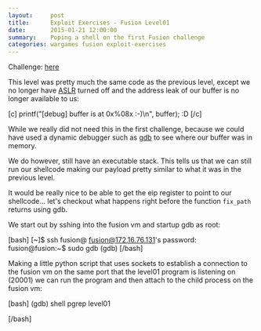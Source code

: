 ```yaml
---
layout:     post
title:      Exploit Exercises - Fusion Level01
date:       2015-01-21 12:00:00
summary:    Poping a shell on the first Fusion challenge
categories: wargames fusion exploit-exercises
---
```


Challenge: <a href="https://exploit-exercises.com/fusion/level01/" title="Fusion Level01" target="_blank">here</a>

This level was pretty much the same code as the previous level, except we no longer have <a href="http://en.wikipedia.org/wiki/Address_space_layout_randomization" title="ASLR" target="_blank">ASLR</a> turned off and the address leak of our buffer is no longer available to us:

[c]
printf("[debug] buffer is at 0x%08x :-)\n", buffer); :D
[/c]

While we really did not need this in the first challenge, because we could have used a dynamic debugger such as <a href="http://www.gnu.org/software/gdb/" title="gdb" target="_blank">gdb</a> to see where our buffer was in memory. 

We do however, still have an executable stack. This tells us that we can still run our shellcode making our payload pretty similar to what it was in the previous level.

It would be really nice to be able to get the eip register to point to our shellcode... let's checkout what happens right before the function `fix_path` returns using gdb.

We start out by sshing into the fusion vm and startup gdb as root:

[bash]
[~]$ ssh fusion@<ip address of fusion vm>
fusion@172.16.76.131's password: 
fusion@fusion:~$ sudo gdb
(gdb) 
[/bash]

Making a little python script that uses sockets to establish a connection to the fusion vm on the same port that the level01 program is listening on (20001) we can run the program and then attach to the child process on the fusion vm:

[bash]
(gdb) shell pgrep level01

[/bash]